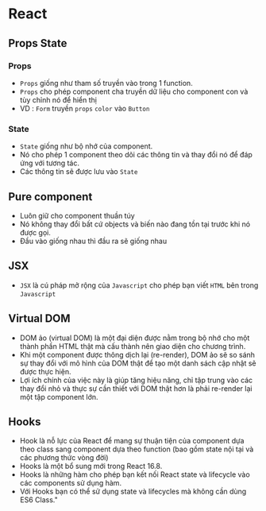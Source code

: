 # React

## Props State

### Props

- `Props` giống như tham số truyền vào trong 1 function.
- `Props` cho phép component cha truyền dữ liệu cho component con và tùy chỉnh nó để hiển thị
- VD : `Form` truyền `props` `color` vào `Button`

### State

- `State` giống như bộ nhớ của component.
- Nó cho phép 1 component theo dõi các thông tin và thay đổi nó để đáp ứng với tương tác.
- Các thông tin sẽ được lưu vào `State`

## Pure component

- Luôn giữ cho component thuần túy
- Nó không thay đổi bất cứ objects và biến nào đang tồn tại trước khi nó được gọi.
- Đầu vào giống nhau thì đầu ra sẽ giống nhau

## JSX

- `JSX` là cú pháp mở rộng của `Javascript` cho phép bạn viết `HTML` bên trong `Javascript`

## Virtual DOM

- DOM ảo (virtual DOM) là một đại diện được nằm trong bộ nhớ cho một thành phần HTML thật mà cấu thành nên giao diện cho chương trình.
- Khi một component được thông dịch lại (re-render), DOM ảo sẽ so sánh sự thay đổi với mô hình của DOM thật để tạo một danh sách cập nhật sẽ được thực hiện.
- Lợi ích chính của việc này là giúp tăng hiệu năng, chỉ tập trung vào các thay đổi nhỏ và thực sự cần thiết với DOM thật hơn là phải re-render lại một tập component lớn.

## Hooks

- Hook là nỗ lực của React để mang sự thuận tiện của component dựa theo class sang component dựa theo function (bao gồm state nội tại và các phương thức vòng đời)
- Hooks là một bổ sung mới trong React 16.8.
- Hooks là những hàm cho phép bạn kết nối React state và lifecycle vào các components sử dụng hàm.
- Với Hooks bạn có thể sử dụng state và lifecycles mà không cần dùng ES6 Class."
